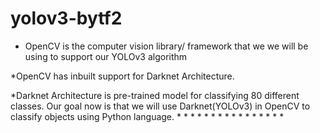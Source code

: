 # yolov3-bytf2

* OpenCV is the computer vision library/ framework that we we will be using to support our YOLOv3 algorithm

*OpenCV has inbuilt support for Darknet Architecture.

*Darknet Architecture is pre-trained model for classifying 80 different classes. Our goal now is that we will use Darknet(YOLOv3) in OpenCV to classify objects using Python language.
*
*
*
*
*
*
*
*
*
*
*
*
*
*
*
*

